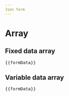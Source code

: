 ```yaml
---
Json form
---
```


<script setup>
import {
FormComponent
} from "@ghentcdh/json-forms/vue";


import { ref } from 'vue';

import { ControlBuilder, LayoutBuilder } from '@ghentcdh/json-forms/core';


const formData =  new ref({
    name: '123',
    emails: [{ email: '' }, { email: '' }, { email: '' }],
});

const schema = {
  type: 'object',
  properties: {
    id: { type: 'integer' },
    createdAt: { type: 'string', format: 'date-time' },
    name: { type: 'string' },
    firstname: { type: 'string' },
    age: { type: 'integer' },
    total: { type: 'number' },
    boolean: { type: 'boolean' },
    comment: { type: 'string' },
    autocomplete: { type: 'string' },
    emails: {
      type: 'array',
      items: {
        type: 'object',
        properties: {
          id: { type: 'integer' },
          createdAt: { type: 'string', format: 'date-time' },
          email: { type: 'string' },
        },
        required: ['id', 'createdAt', 'email'],
        additionalProperties: false,
      },
    },
  },
  required: ['name'],
  additionalProperties: false,
};

const uischema = LayoutBuilder.vertical()
    .addControls(
        ControlBuilder.properties('name'),
        ControlBuilder.properties('emails').detailFixed(
            LayoutBuilder.horizontal().addControls(
              ControlBuilder.properties('email'),
            ),
      ),
    )
    .build();

const uischemaVariable = LayoutBuilder.vertical()
    .addControls(
        ControlBuilder.properties('name'),
        ControlBuilder.properties('emails').detail(
            LayoutBuilder.horizontal().addControls(
              ControlBuilder.properties('email'),
            ),
      ),
    )
    .build();
</script>

# Array

## Fixed data array
<div>
<FormComponent :schema="schema"
                :uischema="uischema"    
                v-model="formData" />
<pre>{{formData}}</pre>
</div>

## Variable data array
<div>
<FormComponent :schema="schema"
                :uischema="uischemaVariable"    
                v-model="formData" />
<pre>{{formData}}</pre>
</div>